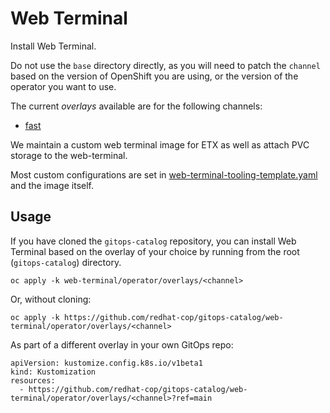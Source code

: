 # Web Terminal

Install Web Terminal.

Do not use the `base` directory directly, as you will need to patch the `channel` based on the version of OpenShift you are using, or the version of the operator you want to use.

The current *overlays* available are for the following channels:

* [fast](operator/overlays/fast)

We maintain a custom web terminal image for ETX as well as attach PVC storage to the web-terminal.

Most custom configurations are set in [web-terminal-tooling-template.yaml](web-terminal/chart/templates/web-terminal-tooling-template.yaml) and the image itself.

## Usage

If you have cloned the `gitops-catalog` repository, you can install Web Terminal based on the overlay of your choice by running from the root (`gitops-catalog`) directory.

```
oc apply -k web-terminal/operator/overlays/<channel>
```

Or, without cloning:

```
oc apply -k https://github.com/redhat-cop/gitops-catalog/web-terminal/operator/overlays/<channel>
```

As part of a different overlay in your own GitOps repo:

```
apiVersion: kustomize.config.k8s.io/v1beta1
kind: Kustomization
resources:
  - https://github.com/redhat-cop/gitops-catalog/web-terminal/operator/overlays/<channel>?ref=main
```
